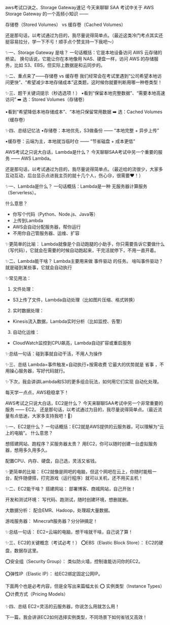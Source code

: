aws考试口诀之、Storage Gateway速记
今天来聊聊 SAA 考试中关于 AWS Storage Gateway 的一个高频小知识 ——
	
存储卷（Stored Volumes） vs 缓存卷（Cached Volumes）
	
还是那句话，以考试通过为目的，我尽量说得简单点。（最近这类冷门考点其实还挺容易拉分，学一下不亏！顺手点个赞支持一下我吧～）
	
✨一、Storage Gateway 是啥？
一句话概括：它是本地设备访问 AWS 云存储的桥梁。
换句话说，它能让你在本地像用 NAS、硬盘一样，访问 AWS 的存储服务，比如 S3、EBS，但实际上数据是和云同步的。
	
✨二、重点来了——存储卷 vs 缓存卷
我们经常会在考试里遇到“公司希望本地访问更快”、“希望减少本地存储成本”这类题，这时候你就要判断用哪一种卷类型！
	
✨三、题干关键词提示（秒选选项！）
•看到“保留本地完整数据”、“需要本地高速访问”
➡️ 选：Stored Volumes（存储卷）
	
•看到“希望降低本地存储成本”、“本地只保留常用数据
➡️ 选：Cached Volumes（缓存卷）
	
✨四、总结记忆法
•存储卷：本地优先，S3做备份 —— “本地完整 + 异步上传”
	
•缓存卷：云端为主，本地就当临时仓 —— “节省磁盘 + 成本更低”


AWS考试之只说大白话，Lambda是什么？
今天聊聊SAA考试中另一个重要的服务 —— AWS Lambda。
	
还是那句话，以考试通过为目的，我尽量说得简单点。（最近给的流很少，大家多互动互动，后台显示点进我主页的就十几个人，伤心😢，很需要❤️！）
	
✨一、Lambda是什么？
一句话概括：Lambda是一种 无服务器计算服务（Serverless）。
	
什么意思？
	
- 你写个代码（Python、Node.js、Java等）
- 上传到Lambda
- AWS会自动分配服务器，帮你运行
- 不用你自己管服务器、运维、扩容
	
✨更简单的比喻：
Lambda就像是个自动跑腿的小助手，你只需要告诉它要做什么（写代码），它就会在需要的时候自动跑起来，干完活就停下，不用一直开着。
	
✨二、Lambda能干啥？
Lambda主要用来做 事件驱动 的任务。
啥叫事件驱动？就是碰到某些事，它就会自动执行
	
✨常见用法：
1. 文件处理：
- S3上传了文件，Lambda自动处理（比如图片压缩、格式转换）
2. 实时数据处理：
- Kinesis流入数据，Lambda实时分析（比如监控、告警）
3. 自动化运维：
- CloudWatch监控到CPU飙高，Lambda自动扩容或重启服务
	
✨总结一句话：碰到事就自动干活，不用人为操作
	
✨三、总结
Lambda=事件触发+自动执行+按需收费
它最大的优势就是 省事 ，不用操心服务器，写好代码就行。
	
✨下次，我会讲讲Lambda和S3的更多组合玩法，如何用它们实现 自动化处理。
	
每天学一点点，AWS稳稳拿下！

AWS考试之只说大白话，EC2是什么？
今天来聊聊SAA考试中另一个非常重要的服务 —— EC2。
还是那句话，以考试通过为目的，我尽量说得简单点。（最近流量有点低迷，大家多支持我吧！💖）
	
✨一、EC2是什么？
一句话概括：EC2就是AWS提供的云服务器，可以理解为“云上的电脑”。
什么意思？
	
想搭建网站、跑程序？买服务器太贵？
用EC2，你可以随时创建一台虚拟服务器，想用多久用多久。
	
配置CPU、内存、硬盘，自己选，灵活又省钱。
	
✨更简单的比喻：
EC2就像是网吧的电脑，但这个网吧在云上，你随时能租一台，配件随便搭，打完游戏（运行程序）就可以关机，还不用买主机！
	
✨二、EC2能干啥？
搭建网站：
部署博客、商城网站，自己开张！
	
开发和测试环境：
写代码、跑测试，随时创建环境，想删就删。
	
大数据分析：
配合EMR、Hadoop，处理超大量数据。
	
游戏服务器：
Minecraft服务器？分分钟搞定！
	
✨总结一句话：
EC2=云端的电脑，想干啥就干啥，自己说了算！
	
✨三、EC2的关键概念（考试必考！）
⭕️EBS（Elastic Block Store）：
EC2的硬盘，数据存这里。
	
⭕️安全组（Security Group）：
类似防火墙，控制谁能访问你的EC2。
	
⭕️弹性IP（Elastic IP）：
给EC2绑定固定公网IP。
	
下面两个也是必考内容，但是全写出来篇幅太长
⭕️ 实例类型（Instance Types）
⭕️计费方式（Pricing Models）
	
✨四、总结
EC2=灵活的云服务器，你说怎么用就怎么用！
	
下一篇，我会讲讲EC2如何选择实例类型，不同场景下如何省钱又高效！
